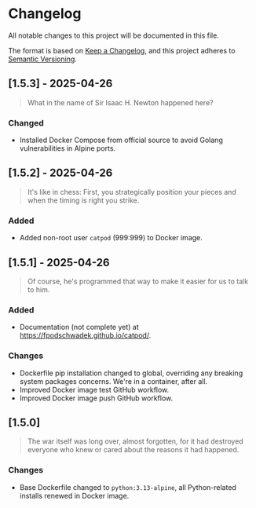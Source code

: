 # Changelog

All notable changes to this project will be documented in this file.

The format is based on [Keep a Changelog](https://keepachangelog.com/en/1.1.0/),
and this project adheres to [Semantic Versioning](https://semver.org/spec/v2.0.0.html).

## [1.5.3] - 2025-04-26

> What in the name of Sir Isaac H. Newton happened here?

### Changed

- Installed Docker Compose from official source to avoid Golang vulnerabilities in Alpine ports.

## [1.5.2] - 2025-04-26

> It's like in chess: First, you strategically position your pieces and when the timing is right you strike.

### Added

- Added non-root user `catpod` (999:999) to Docker image.

## [1.5.1] - 2025-04-26

> Of course, he's programmed that way to make it easier for us to talk to him.

### Added

- Documentation (not complete yet) at https://fpodschwadek.github.io/catpod/.

### Changes

- Dockerfile pip installation changed to global, overriding any breaking system packages concerns. We're in a container, after all.
- Improved Docker image test GitHub workflow.
- Improved Docker image push GitHub workflow.

## [1.5.0]

> The war itself was long over, almost forgotten, for it had destroyed everyone who knew or cared about the reasons it had happened.

### Changes

- Base Dockerfile changed to `python:3.13-alpine`, all Python-related installs renewed in Docker image.
